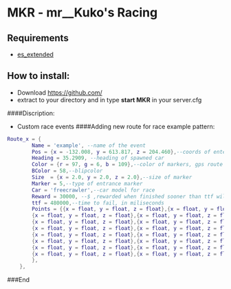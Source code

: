 # MKR - mr__Kuko's Racing
## Requirements
* [es_extended](https://github.com/esx-framework/es_extended/tree/v1-final)

## How to install:
- Download https://github.com/
- extract to your directory and in type **start MKR** in your server.cfg

####Discription:
- Custom race events
####Adding new route for race example pattern:

```lua
Route_x = {	
		Name = 'example', --name of the event
		Pos = {x = -132.008, y = 613.817, z = 204.460},--coords of enter mark
		Heading = 35.2909, --heading of spawned car
		Color = {r = 97, g = 6, b = 109},--color of markers, gps route
		BColor = 58,--blipcolor
		Size  = {x = 2.0, y = 2.0, z = 2.0},--size of marker
        Marker = 5,--type of entrance marker
		Car = 'freecrawler',--car model for race
		Reward = 30000, --$ ,rewarded when finished sooner than ttf will runned away
		ttf = 480000,--time to fail, in miliseconds
		Points = {{x = float, y = float, z = float},{x = float, y = float, z = float}, --coords of checkpoints
		{x = float, y = float, z = float},{x = float, y = float, z = float},{x = float, y = float, z = float},
		{x = float, y = float, z = float},{x = float, y = float, z = float},{x = float, y = float, z = float},
		{x = float, y = float, z = float},{x = float, y = float, z = float},{x = float, y = float, z = float},
		{x = float, y = float, z = float},{x = float, y = float, z = float},{x = float, y = float, z = float},
		{x = float, y = float, z = float},{x = float, y = float, z = float},{x = float, y = float, z = float},
		{x = float, y = float, z = float},{x = float, y = float, z = float},{x = float, y = float, z = float},
		{x = float, y = float, z = float},{x = float, y = float, z = float},{x = float, y = float, z = float},
        },
	},
```
###End

